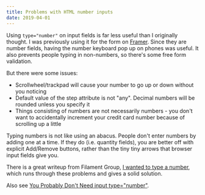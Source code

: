 ```yaml
---
title: Problems with HTML number inputs
date: 2019-04-01
---
```

Using `type="number"` on input fields is far less useful than I originally thought. I was previously using it for the form on [Framer](/projects#framer). Since they are number fields, having the number keyboard pop up on phones was useful. It also prevents people typing in non-numbers, so there's some free form validation.

But there were some issues:

- Scrollwheel/trackpad will cause your number to go up or down without you noticing
- Default value of the step attribute is not "any". Decimal numbers will be rounded unless you specify it
- Things consisting of numbers are not necessarily numbers - you don't want to accidentally increment your credit card number because of scrolling up a little

Typing numbers is not like using an abacus. People don't enter numbers by adding one at a time. If they do (i.e. quantity fields), you are better off with explicit Add/Remove buttons, rather than the tiny tiny arrows that browser input fields give you.

There is a great writeup from Filament Group, [I wanted to type a number](https://www.filamentgroup.com/lab/type-number.html), which runs through these problems and gives a solid solution.

Also see [You Probably Don't Need input type="number"](https://bradfrost.com/blog/post/you-probably-dont-need-input-typenumber/).
